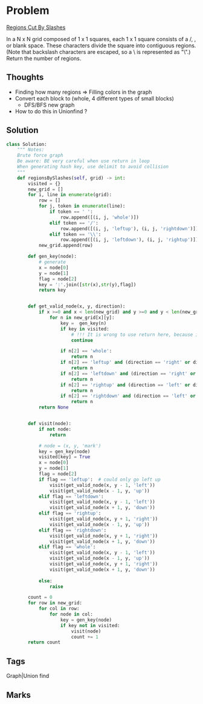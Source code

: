 # Problem
[Regions Cut By Slashes](https://leetcode.com/problems/regions-cut-by-slashes)

In a N x N grid composed of 1 x 1 squares, each 1 x 1 square consists of a /, \, or blank space.  These characters divide the square into contiguous regions.
(Note that backslash characters are escaped, so a \ is represented as "\\".)
Return the number of regions.

## Thoughts
- Finding how many regions => Filling colors in the graph 
- Convert each block to (whole, 4 different types of small blocks)
  - DFS/BFS new graph
- How to do this in Unionfind ? 

## Solution
```python
class Solution:
    """ Notes:
    Brute force graph
    Be aware: BE very careful when use return in loop 
    When generating hash key, use delimit to avoid collision 
    """
    def regionsBySlashes(self, grid) -> int:
        visited = {}
        new_grid = []
        for i, line in enumerate(grid):
            row = []
            for j, token in enumerate(line):
                if token == ' ':
                    row.append([(i, j, 'whole')])
                elif token == '/':
                    row.append([(i, j, 'leftup'), (i, j, 'rightdown')])
                elif token == '\\':
                    row.append([(i, j, 'leftdown'), (i, j, 'rightup')])
            new_grid.append(row)

        def gen_key(node):
            # generate
            x = node[0]
            y = node[1]
            flag = node[2]
            key = ':'.join([str(x),str(y),flag])
            return key


        def get_valid_node(x, y, direction):
            if x >=0 and x < len(new_grid) and y >=0 and y < len(new_grid):
                for n in new_grid[x][y]:
                    key =  gen_key(n)
                    if key in visited:
                        # !!! It is wrong to use return here, because it's in a loop 
                        continue

                    if n[2] == 'whole':
                        return n
                    if n[2] == 'leftup' and (direction == 'right' or direction == 'down'):
                        return n
                    if n[2] == 'leftdown' and (direction == 'right' or direction == 'up'):
                        return n
                    if n[2] == 'rightup' and (direction == 'left' or direction == 'down'):
                        return n
                    if n[2] == 'rightdown' and (direction == 'left' or direction == 'up'):
                        return n 
            return None


        def visit(node):
            if not node:
                return

            # node = (x, y, 'mark')
            key = gen_key(node)
            visited[key] = True
            x = node[0]
            y = node[1]
            flag = node[2]
            if flag == 'leftup':  # could only go left up
                visit(get_valid_node(x, y - 1, 'left'))
                visit(get_valid_node(x - 1, y, 'up'))
            elif flag == 'leftdown':
                visit(get_valid_node(x, y - 1, 'left'))
                visit(get_valid_node(x + 1, y, 'down'))
            elif flag == 'rightup':
                visit(get_valid_node(x, y + 1, 'right'))
                visit(get_valid_node(x - 1, y, 'up'))
            elif flag == 'rightdown':
                visit(get_valid_node(x, y + 1, 'right'))
                visit(get_valid_node(x + 1, y, 'down'))
            elif flag == 'whole':
                visit(get_valid_node(x, y - 1, 'left'))
                visit(get_valid_node(x - 1, y, 'up'))
                visit(get_valid_node(x, y + 1, 'right'))
                visit(get_valid_node(x + 1, y, 'down'))
                
            else:
                raise

        count = 0
        for row in new_grid:
            for col in row:
                for node in col:
                    key = gen_key(node)
                    if key not in visited:
                        visit(node)
                        count += 1
        return count 
```

## Tags
Graph|Union find
## Marks
[comment]: <timestamp:2019-06-09>
